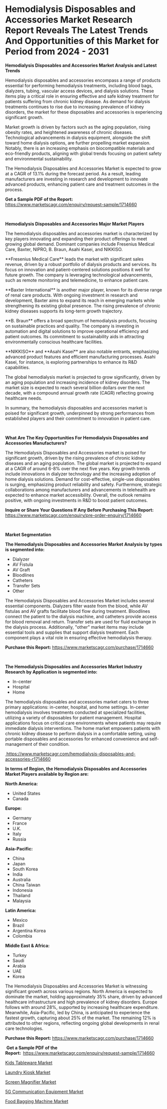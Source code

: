 <p><h1>Hemodialysis Disposables and Accessories Market Research Report Reveals The Latest Trends And Opportunities of this Market for Period from 2024 - 2031</h1></p><p><strong>Hemodialysis Disposables and Accessories Market Analysis and Latest Trends</strong></p>
<p><p>Hemodialysis disposables and accessories encompass a range of products essential for performing hemodialysis treatments, including blood bags, dialyzers, tubing, vascular access devices, and dialysis solutions. These items play a critical role in ensuring effective and safe kidney treatment for patients suffering from chronic kidney disease. As demand for dialysis treatments continues to rise due to increasing prevalence of kidney disorders, the market for these disposables and accessories is experiencing significant growth.</p><p>Market growth is driven by factors such as the aging population, rising obesity rates, and heightened awareness of chronic diseases. Technological advancements in dialysis equipment, alongside the shift toward home dialysis options, are further propelling market expansion. Notably, there is an increasing emphasis on biocompatible materials and eco-friendly products, aligning with global trends focusing on patient safety and environmental sustainability.</p><p>The Hemodialysis Disposables and Accessories Market is expected to grow at a CAGR of 13.1% during the forecast period. As a result, leading manufacturers are investing in research and development to innovate advanced products, enhancing patient care and treatment outcomes in the process.</p></p>
<p><strong>Get a Sample PDF of the Report:&nbsp;</strong> <a href="https://www.marketscagr.com/enquiry/request-sample/1714660?utm_campaign=1262&utm_medium=2&utm_source=Github&utm_content=ia&utm_term=22102024&utm_id=hemodialysis-disposables-and-accessories">https://www.marketscagr.com/enquiry/request-sample/1714660</a></p>
<p>&nbsp;</p>
<p><strong>Hemodialysis Disposables and Accessories Major Market Players</strong></p>
<p><p>The hemodialysis disposables and accessories market is characterized by key players innovating and expanding their product offerings to meet growing global demand. Dominant companies include Fresenius Medical Care, Baxter, NIPRO, B. Braun, Asahi Kasei, and NIKKISO.</p><p>**Fresenius Medical Care** leads the market with significant sales revenue, driven by a robust portfolio of dialysis products and services. Its focus on innovation and patient-centered solutions positions it well for future growth. The company is leveraging technological advancements, such as remote monitoring and telemedicine, to enhance patient care.</p><p>**Baxter International** is another major player, known for its diverse range of renal care products. With ongoing investment in research and development, Baxter aims to expand its reach in emerging markets while strengthening its existing global presence. The rising prevalence of chronic kidney diseases supports its long-term growth trajectory.</p><p>**B. Braun** offers a broad spectrum of hemodialysis products, focusing on sustainable practices and quality. The company is investing in automation and digital solutions to improve operational efficiency and patient outcomes. Its commitment to sustainability aids in attracting environmentally conscious healthcare facilities.</p><p>**NIKKISO** and **Asahi Kasei** are also notable entrants, emphasizing advanced product features and efficient manufacturing processes. Asahi Kasei, for instance, is exploring partnerships to enhance its R&D capabilities.</p><p>The global hemodialysis market is projected to grow significantly, driven by an aging population and increasing incidence of kidney disorders. The market size is expected to reach several billion dollars over the next decade, with a compound annual growth rate (CAGR) reflecting growing healthcare needs.</p><p>In summary, the hemodialysis disposables and accessories market is poised for significant growth, underpinned by strong performances from established players and their commitment to innovation in patient care.</p></p>
<p>&nbsp;</p>
<p><strong>What Are The Key Opportunities For Hemodialysis Disposables and Accessories Manufacturers?</strong></p>
<p><p>The Hemodialysis Disposables and Accessories market is poised for significant growth, driven by the rising prevalence of chronic kidney diseases and an aging population. The global market is projected to expand at a CAGR of around 6-8% over the next five years. Key growth trends include innovations in dialyzer technology and the increasing adoption of home dialysis solutions. Demand for cost-effective, single-use disposables is surging, emphasizing product reliability and safety. Furthermore, strategic collaborations among manufacturers and advancements in telehealth are expected to enhance market accessibility. Overall, the outlook remains positive, with ongoing investments in R&D to boost patient outcomes.</p></p>
<p><strong>Inquire or Share Your Questions If Any Before Purchasing This Report:</strong> <a href="https://www.marketscagr.com/enquiry/pre-order-enquiry/1714660?utm_campaign=1262&utm_medium=2&utm_source=Github&utm_content=ia&utm_term=22102024&utm_id=hemodialysis-disposables-and-accessories">https://www.marketscagr.com/enquiry/pre-order-enquiry/1714660</a></p>
<p>&nbsp;</p>
<p><strong>Market Segmentation</strong></p>
<p><strong>The Hemodialysis Disposables and Accessories Market Analysis by types is segmented into:</strong></p>
<p><ul><li>Dialyzer</li><li>AV Fistula</li><li>AV Graft</li><li>Bloodlines</li><li>Catheters</li><li>Transfer Sets</li><li>Other</li></ul></p>
<p><p>The Hemodialysis Disposables and Accessories Market includes several essential components. Dialyzers filter waste from the blood, while AV fistulas and AV grafts facilitate blood flow during treatment. Bloodlines connect the patient to the dialysis machine, and catheters provide access for blood removal and return. Transfer sets are used for fluid exchange in the dialysis process. Additionally, "other" market items may include essential tools and supplies that support dialysis treatment. Each component plays a vital role in ensuring effective hemodialysis therapy.</p></p>
<p><strong>Purchase this Report:&nbsp;</strong><a href="https://www.marketscagr.com/purchase/1714660?utm_campaign=1262&utm_medium=2&utm_source=Github&utm_content=ia&utm_term=22102024&utm_id=hemodialysis-disposables-and-accessories">https://www.marketscagr.com/purchase/1714660</a></p>
<p>&nbsp;</p>
<p><strong>The Hemodialysis Disposables and Accessories Market Industry Research by Application is segmented into:</strong></p>
<p><ul><li>In-center</li><li>Hospital</li><li>Home</li></ul></p>
<p><p>The hemodialysis disposables and accessories market caters to three primary applications: in-center, hospital, and home settings. In-center hemodialysis involves treatments conducted at specialized facilities, utilizing a variety of disposables for patient management. Hospital applications focus on critical care environments where patients may require immediate dialysis interventions. The home market empowers patients with chronic kidney disease to perform dialysis in a comfortable setting, using portable disposables and accessories for enhanced convenience and self-management of their condition.</p></p>
<p><a href="https://www.marketscagr.com/hemodialysis-disposables-and-accessories-r1714660?utm_campaign=1262&utm_medium=2&utm_source=Github&utm_content=ia&utm_term=22102024&utm_id=hemodialysis-disposables-and-accessories">&nbsp;https://www.marketscagr.com/hemodialysis-disposables-and-accessories-r1714660</a></p>
<p><strong>In terms of Region, the Hemodialysis Disposables and Accessories Market Players available by Region are:</strong></p>
<p>
    <p> <strong> North America: </strong>
        <ul>
            <li>United States</li>
            <li>Canada</li>
        </ul>
        </p> 
    <p> <strong> Europe: </strong>
        <ul>
            <li>Germany</li>
            <li>France</li>
            <li>U.K.</li>
            <li>Italy</li>
            <li>Russia</li>
        </ul>
        </p> 
    <p> <strong> Asia-Pacific: </strong>
        <ul>
            <li>China</li>
            <li>Japan</li>
            <li>South Korea</li>
            <li>India</li>
            <li>Australia</li>
            <li>China Taiwan</li>
            <li>Indonesia</li>
            <li>Thailand</li>
            <li>Malaysia</li>
        </ul>
        </p> 
    <p> <strong> Latin America: </strong>
        <ul>
            <li>Mexico</li>
            <li>Brazil</li>
            <li>Argentina Korea</li>
            <li>Colombia</li>
        </ul>
        </p> 
    <p> <strong> Middle East & Africa: </strong>
        <ul>
            <li>Turkey</li>
            <li>Saudi</li>
            <li>Arabia</li>
            <li>UAE</li>
            <li>Korea</li>
        </ul>
    </p>
    </p>
<p><p>The Hemodialysis Disposables and Accessories Market is witnessing significant growth across various regions. North America is expected to dominate the market, holding approximately 35% share, driven by advanced healthcare infrastructure and high prevalence of kidney disorders. Europe follows with around 28%, supported by increasing healthcare expenditure. Meanwhile, Asia-Pacific, led by China, is anticipated to experience the fastest growth, capturing about 25% of the market. The remaining 12% is attributed to other regions, reflecting ongoing global developments in renal care technologies.</p></p>
<p><strong>Purchase this Report: </strong><a href="https://www.marketscagr.com/purchase/1714660?utm_campaign=1262&utm_medium=2&utm_source=Github&utm_content=ia&utm_term=22102024&utm_id=hemodialysis-disposables-and-accessories">https://www.marketscagr.com/purchase/1714660</a></p>
<p>&nbsp;<strong>Get a Sample PDF of the Report:&nbsp;&nbsp;</strong><a href="https://www.marketscagr.com/enquiry/request-sample/1714660?utm_campaign=1262&utm_medium=2&utm_source=Github&utm_content=ia&utm_term=22102024&utm_id=hemodialysis-disposables-and-accessories">https://www.marketscagr.com/enquiry/request-sample/1714660</a></p>
<p><strong></strong></p>
<p><p><a href="https://github.com/sofayahoo2023/Market-Research-Report-List-6/blob/main/kids-tableware-market.md?utm_campaign=1262&utm_medium=2&utm_source=Github&utm_content=ia&utm_term=22102024&utm_id=hemodialysis-disposables-and-accessories">Kids Tableware Market</a></p><p><a href="https://issuu.com/reportprime-2/docs/laundry-kiosk-market-size-2030.pptx_4e18e7750bbce1?utm_campaign=1262&utm_medium=2&utm_source=Github&utm_content=ia&utm_term=22102024&utm_id=hemodialysis-disposables-and-accessories">Laundry Kiosk Market</a></p><p><a href="https://www.linkedin.com/pulse/charting-future-comprehensive-analysis-global-screen-magnifier-w0znc?utm_campaign=1262&utm_medium=2&utm_source=Github&utm_content=ia&utm_term=22102024&utm_id=hemodialysis-disposables-and-accessories">Screen Magnifier Market</a></p><p><a href="https://www.linkedin.com/pulse/5g-communication-equipment-market-trends-focusing-insight-forecast-8lmpc?utm_campaign=1262&utm_medium=2&utm_source=Github&utm_content=ia&utm_term=22102024&utm_id=hemodialysis-disposables-and-accessories">5G Communication Equipment Market</a></p><p><a href="https://issuu.com/reportprime-2/docs/food-bagging-machine-market-size-20_039f81845cb064?utm_campaign=1262&utm_medium=2&utm_source=Github&utm_content=ia&utm_term=22102024&utm_id=hemodialysis-disposables-and-accessories">Food Bagging Machine Market</a></p></p>
